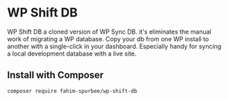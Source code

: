 # WP Shift DB

WP Shift DB a cloned version of WP Sync DB. it's eliminates the manual work of migrating a WP database. Copy your db from one WP install to another with a single-click in your dashboard. Especially handy for syncing a local development database with a live site.

## Install with Composer
```composer require fahim-spurbee/wp-shift-db```
